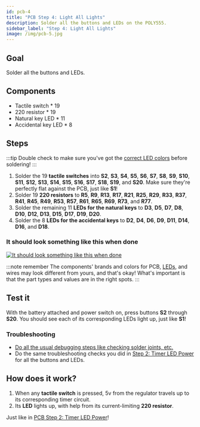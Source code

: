 ```yaml
---
id: pcb-4
title: "PCB Step 4: Light All Lights"
description: Solder all the buttons and LEDs on the POLY555.
sidebar_label: "Step 4: Light All Lights"
image: /img/pcb-5.jpg
---
```


## Goal

Solder all the buttons and LEDs.

## Components

- Tactile switch \* 19
- 220 resistor \* 19
- Natural key LED \* 11
- Accidental key LED \* 8

## Steps

:::tip
Double check to make sure you've got the [correct LED colors](pcb-0.md#leds) before soldering!
:::

1. Solder the 19 **tactile switches** into **S2**, **S3**, **S4**, **S5**, **S6**, **S7**, **S8**, **S9**, **S10**, **S11**, **S12**, **S13**, **S14**, **S15**, **S16**, **S17**, **S18**, **S19**, and **S20**. Make sure they're perfectly flat against the PCB, just like **S1**!
2. Solder 19 **220 resistors** to **R5**, **R9**, **R13**, **R17**, **R21**, **R25**, **R29**, **R33**, **R37**, **R41**, **R45**, **R49**, **R53**, **R57**, **R61**, **R65**, **R69**, **R73**, and **R77**.
3. Solder the remaining 11 **LEDs for the natural keys** to **D3**, **D5**, **D7**, **D8**, **D10**, **D12**, **D13**, **D15**, **D17**, **D19**, **D20**.
4. Solder the 8 **LEDs for the accidental keys** to **D2**, **D4**, **D6**, **D9**, **D11**, **D14**, **D16**, and **D18**.

### It should look something like this when done

[![It should look something like this when done](/img/pcb-4.jpg)](/img/pcb-4.jpg)

:::note remember
The components' brands and colors for PCB, [LEDs](pcb-0.md#leds), and wires may look different from yours, and that's okay! What's important is that the part types and values are in the right spots.
:::

## Test it

With the battery attached and power switch on, press buttons **S2** through **S20**. You should see each of its corresponding LEDs light up, just like **S1**!

### Troubleshooting

- [Do all the usual debugging steps like checking solder joints, etc.](debugging.md)
- Do the same troubleshooting checks you did in [Step 2: Timer LED Power](pcb-2.md#troubleshooting) for all the buttons and LEDs.

## How does it work?

1. When any **tactile switch** is pressed, 5v from the regulator travels up to its corresponding timer circuit.
2. Its **LED** lights up, with help from its current-limiting **220 resistor**.

Just like in [PCB Step 2: Timer LED Power](/pcb-2#how-does-it-work)!
